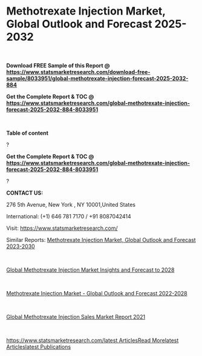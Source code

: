 <h1>Methotrexate Injection Market, Global Outlook and Forecast 2025-2032</h1><br/><p><strong>Download FREE Sample of this Report @ <a href="https://www.statsmarketresearch.com/download-free-sample/8033951/global-methotrexate-injection-forecast-2025-2032-884">https://www.statsmarketresearch.com/download-free-sample/8033951/global-methotrexate-injection-forecast-2025-2032-884</a></strong></p>
 
 
 
 <div><b>Get the Complete Report & TOC @ <a href="https://www.statsmarketresearch.com/global-methotrexate-injection-forecast-2025-2032-884-8033951">https://www.statsmarketresearch.com/global-methotrexate-injection-forecast-2025-2032-884-8033951</a></b></div>
 
 
 
 <p><br />
 
 <b>Table of content</b></p>
 
 
 
 <p>? </p>
 
 
 
 <div><b>Get the Complete Report & TOC @ <a href="https://www.statsmarketresearch.com/global-methotrexate-injection-forecast-2025-2032-884-8033951">https://www.statsmarketresearch.com/global-methotrexate-injection-forecast-2025-2032-884-8033951</a></b></div>
 
 
 
 <p>? </p>
 
 
 
 <p><b>CONTACT US:</b><br />
 
 276 5th Avenue, New York , NY 10001,United States<br />
 
 International: (+1) 646 781 7170 / +91 8087042414<br />
 
 Visit: <a href="https://www.statsmarketresearch.com/">https://www.statsmarketresearch.com/</a><br />
 
 Similar Reports: <a href="https://www.statsmarketresearch.com/global-methotrexate-injection-forecast-2025-2032-884-8033951">Methotrexate Injection Market, Global Outlook and Forecast 2023-2030</a><br />
 
 <br />
 
 <a href="https://www.statsmarketresearch.com/global-methotrexate-injection-forecast-2025-2032-884-8033951">Global Methotrexate Injection Market Insights and Forecast to 2028</a><br />
 
 <br />
 
 <a href="https://www.statsmarketresearch.com/global-methotrexate-injection-forecast-2025-2032-884-8033951">Methotrexate Injection Market - Global Outlook and Forecast 2022-2028</a><br />
 
 <br />
 
 <a href="https://www.statsmarketresearch.com/global-methotrexate-injection-forecast-2025-2032-884-8033951">Global Methotrexate Injection Sales Market Report 2021</a><br />
 
 <br />
 
 <a href="https://gyeongbokgung.com">https://www.statsmarketresearch.com/</a><a href="https://hallyeomaritime.com">latest Articles</a><a href="https://jingwansa.com">Read More</a><a href="https://nguoiviet.jp/">latest Articles</a><a href="https://www.intelmarketresearch.com/">latest Publications</a></p>